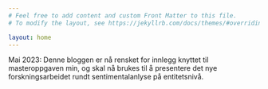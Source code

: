 ```yaml
---
# Feel free to add content and custom Front Matter to this file.
# To modify the layout, see https://jekyllrb.com/docs/themes/#overriding-theme-defaults

layout: home
---
```

Mai 2023: Denne bloggen er nå rensket for innlegg knyttet til masteroppgaven min, og skal nå brukes til å presentere det nye forskningsarbeidet rundt sentimentalanlyse på entitetsnivå. 